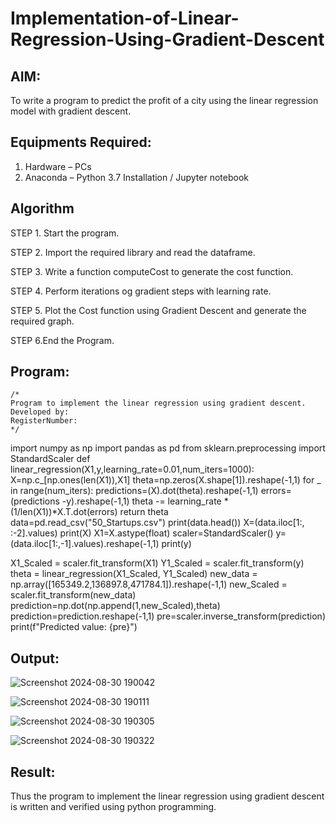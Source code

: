 # Implementation-of-Linear-Regression-Using-Gradient-Descent

## AIM:
To write a program to predict the profit of a city using the linear regression model with gradient descent.

## Equipments Required:
1. Hardware – PCs
2. Anaconda – Python 3.7 Installation / Jupyter notebook

## Algorithm
STEP 1. Start the program.

STEP 2. Import the required library and read the dataframe.

STEP 3. Write a function computeCost to generate the cost function.

STEP 4. Perform iterations og gradient steps with learning rate.

STEP 5. Plot the Cost function using Gradient Descent and generate the required graph.

STEP 6.End the Program.
## Program:
```
/*
Program to implement the linear regression using gradient descent.
Developed by: 
RegisterNumber:  
*/
```
import numpy as np
import pandas as pd
from sklearn.preprocessing import StandardScaler
def linear_regression(X1,y,learning_rate=0.01,num_iters=1000):
    X=np.c_[np.ones(len(X1)),X1]
    theta=np.zeros(X.shape[1]).reshape(-1,1)
    for _ in range(num_iters):
        predictions=(X).dot(theta).reshape(-1,1)
        errors=(predictions -y).reshape(-1,1)
        theta -= learning_rate *(1/len(X1))*X.T.dot(errors)
    return theta
data=pd.read_csv("50_Startups.csv")
print(data.head())
X=(data.iloc[1:, :-2].values)
print(X)
X1=X.astype(float)
scaler=StandardScaler()
y=(data.iloc[1:,-1].values).reshape(-1,1)
print(y)


X1_Scaled = scaler.fit_transform(X1)
Y1_Scaled = scaler.fit_transform(y)
theta = linear_regression(X1_Scaled, Y1_Scaled)
new_data = np.array([165349.2,136897.8,471784.1]).reshape(-1,1)
new_Scaled = scaler.fit_transform(new_data)
prediction=np.dot(np.append(1,new_Scaled),theta)
prediction=prediction.reshape(-1,1)
pre=scaler.inverse_transform(prediction)
print(f"Predicted value: {pre}")


## Output:
![Screenshot 2024-08-30 190042](https://github.com/user-attachments/assets/5a8d6036-6c36-4f71-8a39-3a2940f9457d)

![Screenshot 2024-08-30 190111](https://github.com/user-attachments/assets/0fa542c4-c7cd-40fb-badc-aeb13274ee01)

![Screenshot 2024-08-30 190305](https://github.com/user-attachments/assets/44e86f94-17ae-48d7-9b02-546f14b09e93)


![Screenshot 2024-08-30 190322](https://github.com/user-attachments/assets/bfe67843-ad20-463e-9560-75363b31ff9e)

## Result:
Thus the program to implement the linear regression using gradient descent is written and verified using python programming.
